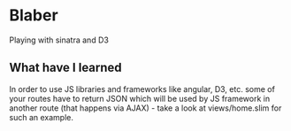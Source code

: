# Blaber
Playing with sinatra and D3

## What have I learned
In order to use JS libraries and frameworks like angular, D3, etc. some of your routes have to return JSON which will be used by JS framework in another route (that happens via AJAX) - take a look at views/home.slim for such an example.
